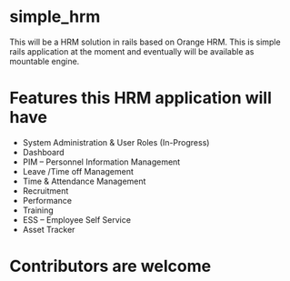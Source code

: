 simple_hrm
==========

This will be a HRM solution in rails based on Orange HRM. This is simple rails application at the moment and eventually will be available as mountable engine.


Features this HRM application will have
=======================================

- System Administration & User Roles (In-Progress)
- Dashboard
- PIM – Personnel Information Management
- Leave /Time off Management
- Time & Attendance Management
- Recruitment
- Performance
- Training
- ESS – Employee Self Service
- Asset Tracker

Contributors are welcome
========================

